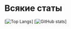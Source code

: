 # Всякие статы
[![Top Langs](https://github-readme-stats.vercel.app/api/top-langs/?username=Ga1maz&layout=compact&theme=dark)]
[![GitHub stats](https://github-readme-stats.vercel.app/api?username=Ga1maz&show_icons=true&theme=dark)]
